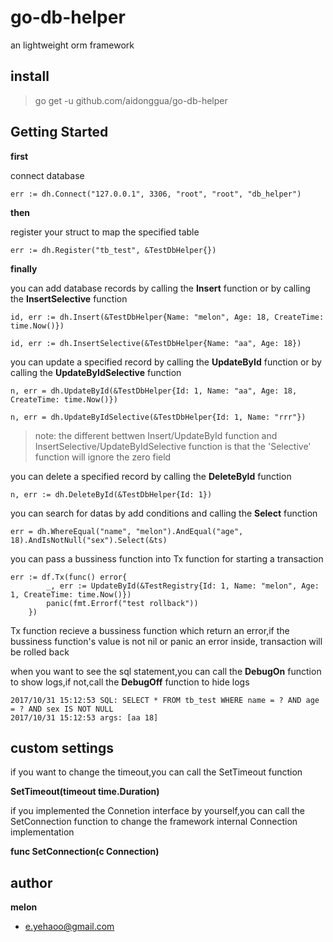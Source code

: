 # go-db-helper
an lightweight orm framework


## install
> go get -u github.com/aidonggua/go-db-helper

## Getting Started

**first**

connect database

    err := dh.Connect("127.0.0.1", 3306, "root", "root", "db_helper")

**then**

register your struct to map the specified table

	err := dh.Register("tb_test", &TestDbHelper{})

**finally**

you can add database records by calling the **Insert** function or by calling the **InsertSelective** function

	id, err := dh.Insert(&TestDbHelper{Name: "melon", Age: 18, CreateTime: time.Now()})

	id, err := dh.InsertSelective(&TestDbHelper{Name: "aa", Age: 18})

 you can update a specified record by calling the **UpdateById** function or by calling the **UpdateByIdSelective** function

 	n, err = dh.UpdateById(&TestDbHelper{Id: 1, Name: "aa", Age: 18, CreateTime: time.Now()})

 	n, err = dh.UpdateByIdSelective(&TestDbHelper{Id: 1, Name: "rrr"})


> note: the different bettwen Insert/UpdateById function and InsertSelective/UpdateByIdSelective function is that the 'Selective' function will ignore the zero field

you can delete a specified record by calling the **DeleteById** function

	n, err := dh.DeleteById(&TestDbHelper{Id: 1})

you can search for datas by add conditions and calling the **Select** function

	err = dh.WhereEqual("name", "melon").AndEqual("age", 18).AndIsNotNull("sex").Select(&ts)

you can pass a bussiness function into Tx function for starting a transaction

	err := df.Tx(func() error{
			_, err := UpdateById(&TestRegistry{Id: 1, Name: "melon", Age: 1, CreateTime: time.Now()})
			panic(fmt.Errorf("test rollback"))
		})

Tx function recieve a bussiness function which return an error,if the bussiness function's value is not nil or panic an error inside, transaction will be rolled back

when you want to see the sql statement,you can call the **DebugOn** function to show logs,if not,call the **DebugOff** function to hide logs

	2017/10/31 15:12:53 SQL: SELECT * FROM tb_test WHERE name = ? AND age = ? AND sex IS NOT NULL
	2017/10/31 15:12:53 args: [aa 18]

## custom settings

if you want to change the timeout,you can call the SetTimeout function

**SetTimeout(timeout time.Duration)**

if you implemented the Connetion interface by yourself,you can call the SetConnection function to change the framework internal Connection implementation

**func SetConnection(c Connection)**


## author
**melon**

- e.yehaoo@gmail.com
